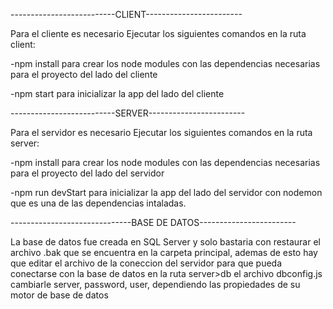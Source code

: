 --------------------------CLIENT------------------------

Para el cliente es necesario Ejecutar los siguientes comandos en la ruta 
client:

-npm install
para crear los node modules con las dependencias necesarias para el proyecto del lado del cliente

-npm start
para inicializar la app del lado del cliente

--------------------------SERVER------------------------

Para el servidor es necesario Ejecutar los siguientes comandos en la ruta 
server:

-npm install
para crear los node modules con las dependencias necesarias para el proyecto del lado del servidor

-npm run devStart
para inicializar la app del lado del servidor con nodemon que es una de las dependencias intaladas.


------------------------------BASE DE DATOS------------------------

La base de datos fue creada en SQL Server
y solo bastaria con restaurar el archivo .bak que se encuentra en la carpeta principal, ademas de esto hay que editar el archivo de la coneccion del servidor para que pueda conectarse con la base de datos en la ruta server>db
el archivo dbconfig.js
cambiarle server, password, user, dependiendo las propiedades de su motor de base de datos
